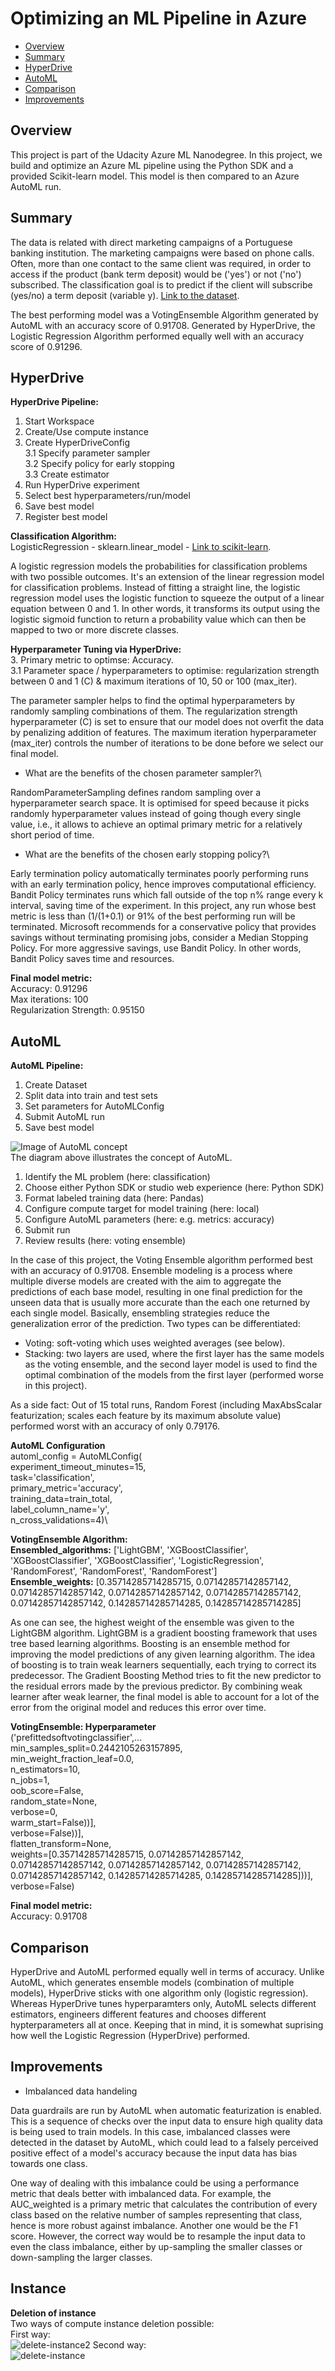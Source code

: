 # Optimizing an ML Pipeline in Azure

* [Overview](#overview)
* [Summary](#summary)
* [HyperDrive](#hyperdrive)
* [AutoML](#automl)
* [Comparison](#comparison)
* [Improvements](#improvements)

## Overview
This project is part of the Udacity Azure ML Nanodegree.
In this project, we build and optimize an Azure ML pipeline using the Python SDK and a provided Scikit-learn model.
This model is then compared to an Azure AutoML run.

## Summary
The data is related with direct marketing campaigns of a Portuguese banking institution. The marketing campaigns were based on phone calls. Often, more than one contact to the same client was required, in order to access if the product (bank term deposit) would be ('yes') or not ('no') subscribed. The classification goal is to predict if the client will subscribe (yes/no) a term deposit (variable y). [Link to the dataset](https://archive.ics.uci.edu/ml/datasets/bank+marketing).

The best performing model was a VotingEnsemble Algorithm generated by AutoML with an accuracy score of 0.91708. Generated by HyperDrive, the Logistic Regression Algorithm performed equally well with an accuracy score of 0.91296.

## HyperDrive
**HyperDrive Pipeline:**
1. Start Workspace
2. Create/Use compute instance
3. Create HyperDriveConfig\
3.1 Specify parameter sampler\
3.2 Specify policy for early stopping\
3.3 Create estimator
4. Run HyperDrive experiment
5. Select best hyperparameters/run/model
6. Save best model
7. Register best model

**Classification Algorithm:**\
LogisticRegression - sklearn.linear_model - [Link to scikit-learn](https://scikit-learn.org/stable/modules/generated/sklearn.linear_model.LogisticRegression.html).

A logistic regression models the probabilities for classification problems with two possible outcomes. It's an extension of the linear regression model for classification problems. Instead of fitting a straight line, the logistic regression model uses the logistic function to squeeze the output of a linear equation between 0 and 1. In other words, it transforms its output using the logistic sigmoid function to return a probability value which can then be mapped to two or more discrete classes.

**Hyperparameter Tuning via HyperDrive:**\
3. Primary metric to optimse: Accuracy.\
3.1 Parameter space / hyperparameters to optimise: regularization strength between 0 and 1 (C) & maximum iterations of 10, 50 or 100 (max_iter).

The parameter sampler helps to find the optimal hyperparameters by randomly sampling combinations of them. The regularization strength hyperparameter (C) is set to ensure that our model does not overfit the data by penalizing addition of features. The maximum iteration hyperparameter (max_iter) controls the number of iterations to be done before we select our final model.

- What are the benefits of the chosen parameter sampler?\

RandomParameterSampling defines random sampling over a hyperparameter search space. It is optimised for speed because it picks randomly hyperparameter values instead of going though every single value, i.e., it allows to achieve an optimal primary metric for a relatively short period of time.

- What are the benefits of the chosen early stopping policy?\

Early termination policy automatically terminates poorly performing runs with an early termination policy, hence improves computational efficiency. Bandit Policy terminates runs which fall outside of the top n% range every k interval, saving time of the experiment. In this project, any run whose best metric is less than (1/(1+0.1) or 91% of the best performing run will be terminated. Microsoft recommends for a conservative policy that provides savings without terminating promising jobs, consider a Median Stopping Policy. For more aggressive savings, use Bandit Policy. In other words, Bandit Policy saves time and resources.

**Final model metric:**\
Accuracy: 0.91296\
Max iterations: 100\
Regularization Strength: 0.95150

## AutoML
**AutoML Pipeline:**
1. Create Dataset
2. Split data into train and test sets
3. Set parameters for AutoMLConfig
4. Submit AutoML run
5. Save best model

![Image of AutoML concept](./automl-concept-diagram.png)\
The diagram above illustrates the concept of AutoML.
1. Identify the ML problem (here: classification)
2. Choose either Python SDK or studio web experience (here: Python SDK)
3. Format labeled training data (here: Pandas)
4. Configure compute target for model training (here: local)
5. Configure AutoML parameters (here: e.g. metrics: accuracy)
6. Submit run
7. Review results (here: voting ensemble)

In the case of this project, the Voting Ensemble algorithm performed best with an accuracy of 0.91708. Ensemble modeling is a process where multiple diverse models are created with the aim to aggregate the predictions of each base model, resulting in one final prediction for the unseen data that is usually more accurate than the each one returned by each single model. Basically, ensembling strategies reduce the generalization error of the prediction. Two types can be differentiated:
- Voting: soft-voting which uses weighted averages (see below).
- Stacking: two layers are used, where the first layer has the same models as the voting ensemble, and the second layer model is used to find the optimal combination of the models from the first layer (performed worse in this project).

As a side fact: Out of 15 total runs, Random Forest (including MaxAbsScalar featurization; scales each feature by its maximum absolute value) performed worst with an accuracy of only 0.79176.

**AutoML Configuration**\
automl_config = AutoMLConfig(\
    experiment_timeout_minutes=15,\
    task='classification',\
    primary_metric='accuracy',\
    training_data=train_total,\
    label_column_name='y',\
    n_cross_validations=4)\

**VotingEnsemble Algorithm:**\
**Ensembled_algorithms:** ['LightGBM', 'XGBoostClassifier', 'XGBoostClassifier', 'XGBoostClassifier', 'LogisticRegression', 'RandomForest', 'RandomForest', 'RandomForest']\
**Ensemble_weights:** [0.35714285714285715, 0.07142857142857142, 0.07142857142857142, 0.07142857142857142, 0.07142857142857142, 0.07142857142857142, 0.14285714285714285, 0.14285714285714285]

As one can see, the highest weight of the ensemble was given to the LightGBM algorithm. LightGBM is a gradient boosting framework that uses tree based learning algorithms. Boosting is an ensemble method for improving the model predictions of any given learning algorithm. The idea of boosting is to train weak learners sequentially, each trying to correct its predecessor. The Gradient Boosting Method tries to fit the new predictor to the residual errors made by the previous predictor. By combining weak learner after weak learner, the final model is able to account for a lot of the error from the original model and reduces this error over time.

**VotingEnsemble: Hyperparameter**\
                ('prefittedsoftvotingclassifier',...\
                                                                                                    min_samples_split=0.2442105263157895,\
                                                                                                    min_weight_fraction_leaf=0.0,\
                                                                                                    n_estimators=10,\
                                                                                                    n_jobs=1,\
                                                                                                    oob_score=False,\
                                                                                                    random_state=None,\
                                                                                                    verbose=0,\
                                                                                                    warm_start=False))],\
                                                                     verbose=False))],\
                                               flatten_transform=None,\
                                               weights=[0.35714285714285715,
                                                        0.07142857142857142,
                                                        0.07142857142857142,
                                                        0.07142857142857142,
                                                        0.07142857142857142,
                                                        0.07142857142857142,
                                                        0.14285714285714285,
                                                        0.14285714285714285]))],\
         verbose=False)

**Final model metric:**\
Accuracy: 0.91708

## Comparison
HyperDrive and AutoML performed equally well in terms of accuracy. Unlike AutoML, which generates ensemble models (combination of multiple models), HyperDrive sticks with one algorithm only (logistic regression). Whereas HyperDrive tunes hyperparamters only, AutoML selects different estimators, engineers different features and chooses different hypterparameters all at once. Keeping that in mind, it is somewhat suprising how well the Logistic Regression (HyperDrive) performed.

## Improvements
- Imbalanced data handeling

Data guardrails are run by AutoML when automatic featurization is enabled. This is a sequence of checks over the input data to ensure high quality data is being used to train models. In this case, imbalanced classes were detected in the dataset by AutoML, which could lead to a falsely perceived positive effect of a model's accuracy because the input data has bias towards one class.

One way of dealing with this imbalance could be using a performance metric that deals better with imbalanced data. For example, the AUC_weighted is a primary metric that calculates the contribution of every class based on the relative number of samples representing that class, hence is more robust against imbalance. Another one would be the F1 score. However, the correct way would be to resample the input data to even the class imbalance, either by up-sampling the smaller classes or down-sampling the larger classes.

## Instance
**Deletion of instance**\
Two ways of compute instance deletion possible:\
First way:\
![delete-instance2](./delete-instance01.png)
Second way:\
![delete-instance](./delete-instance02.png)
